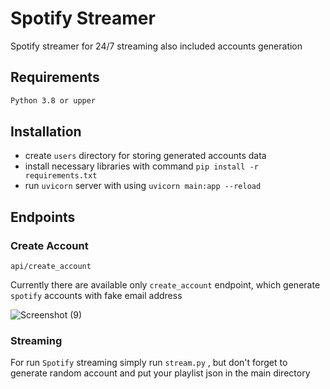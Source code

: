 # Spotify Streamer 

Spotify streamer for 24/7 streaming also included accounts generation

## Requirements 

```sh
Python 3.8 or upper
```

## Installation 

- create `users` directory for storing generated accounts data 
- install necessary libraries with command `pip install -r requirements.txt`  
- run `uvicorn` server with using `uvicorn main:app --reload`

## Endpoints

### Create Account
`api/create_account`

Currently there are available  only `create_account` endpoint, which generate `spotify` accounts with fake email address  





![Screenshot (9)](https://user-images.githubusercontent.com/92037197/235632304-22bfd821-ffa0-4902-85be-f636dd030844.png)


### Streaming 

For run `Spotify` streaming simply run `stream.py` , but don't forget to generate random account and put your playlist json 
in the main directory 